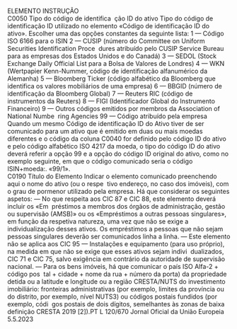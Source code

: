  
ELEMENTO  INSTRUÇÃO  
C0050  Tipo do código de identifica ­
ção ID do ativo  Tipo do código de identificação ID utilizado no elemento «Código de identificação 
ID do ativo». Escolher uma das opções constantes da seguinte lista: 
1 — Código ISO 6166 para o ISIN 
2 — CUSIP (número do Committee on Uniform Securities Identification Proce ­
dures atribuído pelo CUSIP Service Bureau para as empresas dos Estados Unidos e 
do Canadá) 
3 — SEDOL (Stock Exchange Daily Official List para a Bolsa de Valores de 
Londres) 
4 — WKN (Wertpapier Kenn-Nummer, código de identificação alfanumérico da 
Alemanha) 
5 — Bloomberg Ticker (código alfabético da Bloomberg que identifica os valores 
mobiliários de uma empresa) 
6 — BBGID (número de identificação da Bloomberg Global) 
7 — Reuters RIC (código de instrumentos da Reuters) 
8 — FIGI (Identificador Global do Instrumento Financeiro) 
9 — Outros códigos emitidos por membros da Association of National Numbe ­
ring Agencies 
99 — Código atribuído pela empresa 
Quando um mesmo Código de identificação ID do Ativo tiver de ser comunicado 
para um ativo que é emitido em duas ou mais moedas diferentes e o código da 
coluna C0040 for definido pelo código ID do ativo e pelo código alfabético ISO 
4217 da moeda, o tipo do código ID do ativo deverá referir a opção 99 e a opção 
do código ID original do ativo, como no exemplo seguinte, em que o código 
comunicado seria o código ISIN+moeda:. «99/1».  
C0190  Título do Elemento  Indicar o elemento comunicado preenchendo aqui o nome do ativo (ou o respe ­
tivo endereço, no caso dos imóveis), com o grau de pormenor utilizado pela 
empresa. 
Há que considerar os seguintes aspetos: 
— No que respeita aos CIC 87 e CIC 88, este elemento deverá incluir os «Em ­
préstimos a membros dos órgãos de administração, gestão ou supervisão 
(AMSB)» ou os «Empréstimos a outras pessoas singulares», em função da 
respetiva natureza, uma vez que não se exige a individualização desses ativos. 
Os empréstimos a pessoas que não sejam pessoas singulares deverão ser 
comunicados linha a linha. 
— Este elemento não se aplica aos CIC 95 — Instalações e equipamento (para 
uso próprio), na medida em que não se exige que esses ativos sejam indivi ­
dualizados, CIC 71 e CIC 75, salvo exigência em contrário da autoridade de 
supervisão nacional. 
— Para os bens imóveis, há que comunicar o país ISO Alfa-2 + código pos ­
tal + cidade + nome da rua + número da porta) da propriedade detida ou 
a latitude e longitude ou a região CRESTA/NUTS do investimento imobiliário: 
fronteiras administrativas (por exemplo, limites da província ou do distrito, 
por exemplo, nível NUTS3) ou códigos postais fundidos (por exemplo, códi ­
gos postais de dois dígitos, semelhantes às zonas de baixa definição CRESTA 
2019 [2]).PT  L 120/670 Jornal Oficial da União Europeia 5.5.2023